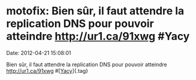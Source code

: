 motofix: Bien sûr, il faut attendre la replication DNS pour pouvoir atteindre http://ur1.ca/91xwg \#Yacy
========================================================================================================

Date: 2012-04-21 15:08:01

Bien sûr, il faut attendre la replication DNS pour pouvoir atteindre
<http://ur1.ca/91xwg> \#[[Yacy](http://identi.ca/tag/yacy)]{.tag}
